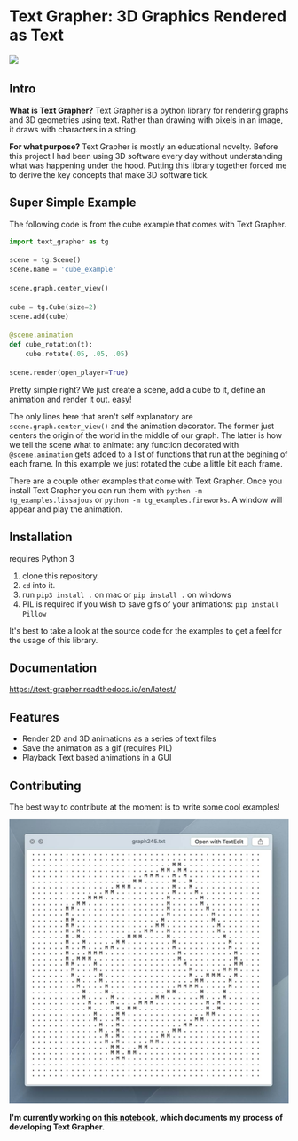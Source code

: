 # Text Grapher: 3D Graphics Rendered as Text

![](img/cube_example.gif)

## Intro

**What is Text Grapher?** Text Grapher is a python library for rendering graphs and 3D geometries using text. Rather than drawing with pixels in an image, it draws with characters in a string.

**For what purpose?** Text Grapher is mostly an educational novelty. Before this project I had been using 3D software every day without understanding what was happening under the hood. Putting this library together forced me to derive the key concepts that make 3D software tick.

## Super Simple Example

The following code is from the cube example that comes with Text Grapher. 

```python
import text_grapher as tg

scene = tg.Scene()
scene.name = 'cube_example'

scene.graph.center_view()

cube = tg.Cube(size=2)
scene.add(cube)

@scene.animation
def cube_rotation(t):
    cube.rotate(.05, .05, .05)

scene.render(open_player=True)
```

Pretty simple right? We just create a scene, add a cube to it, define an animation and render it out. easy! 

The only lines here that aren't self explanatory are `scene.graph.center_view()` and the animation decorator. The former just centers the origin of the world in the middle of our graph. The latter is how we tell the scene what to animate: any function decorated with `@scene.animation` gets added to a list of functions that run at the begining of each frame. In this example we just rotated the cube a little bit each frame.

There are a couple other examples that come with Text Grapher. Once you install Text Grapher you can run them with `python -m tg_examples.lissajous` or `python -m tg_examples.fireworks`. A window will appear and play the animation.

## Installation

requires Python 3

1. clone this repository.
1. `cd` into it.
1. run `pip3 install .` on mac or `pip install .` on windows
1. PIL is required if you wish to save gifs of your animations: `pip install Pillow`

It's best to take a look at the source code for the examples to get a feel for the usage of this library. 

## Documentation

https://text-grapher.readthedocs.io/en/latest/

## Features

- Render 2D and 3D animations as a series of text files
- Save the animation as a gif (requires PIL)
- Playback Text based animations in a GUI

## Contributing

The best way to contribute at the moment is to write some cool examples! 

![](img/example_01.jpg)

**I'm currently working on [this notebook](text_grapher.ipynb), which documents my process of developing Text Grapher.**
